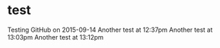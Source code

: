 # test
Testing GitHub on 2015-09-14
Another test at 12:37pm
Another test at 13:03pm
Another test at 13:12pm

